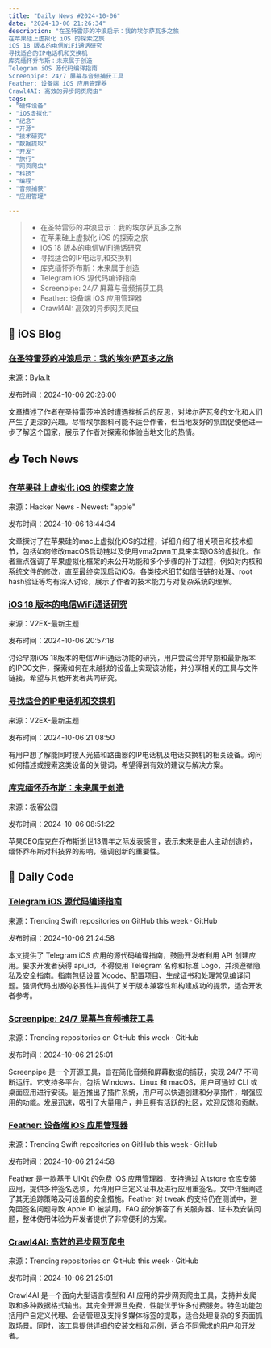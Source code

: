 ```yaml
---
title: "Daily News #2024-10-06"
date: "2024-10-06 21:26:34"
description: "在圣特雷莎的冲浪启示：我的埃尔萨瓦多之旅
在苹果硅上虚拟化 iOS 的探索之旅
iOS 18 版本的电信WiFi通话研究
寻找适合的IP电话机和交换机
库克缅怀乔布斯：未来属于创造
Telegram iOS 源代码编译指南
Screenpipe: 24/7 屏幕与音频捕获工具
Feather: 设备端 iOS 应用管理器
Crawl4AI: 高效的异步网页爬虫"
tags: 
- "硬件设备"
- "iOS虚拟化"
- "纪念"
- "开源"
- "技术研究"
- "数据提取"
- "开发"
- "旅行"
- "网页爬虫"
- "科技"
- "编程"
- "音频捕获"
- "应用管理"

---
```


> - 在圣特雷莎的冲浪启示：我的埃尔萨瓦多之旅
> - 在苹果硅上虚拟化 iOS 的探索之旅
> - iOS 18 版本的电信WiFi通话研究
> - 寻找适合的IP电话机和交换机
> - 库克缅怀乔布斯：未来属于创造
> - Telegram iOS 源代码编译指南
> - Screenpipe: 24/7 屏幕与音频捕获工具
> - Feather: 设备端 iOS 应用管理器
> - Crawl4AI: 高效的异步网页爬虫

## 🍎 iOS Blog

### [在圣特雷莎的冲浪启示：我的埃尔萨瓦多之旅](https://byla.lt/posts/el-tunco-el-salvador)

来源：Byla.lt

发布时间：2024-10-06 20:26:00

文章描述了作者在圣特雷莎冲浪时遭遇挫折后的反思，对埃尔萨瓦多的文化和人们产生了更深的兴趣。尽管埃尔图科可能不适合作者，但当地友好的氛围促使他进一步了解这个国家，展示了作者对探索和体验当地文化的热情。

## 📥 Tech News

### [在苹果硅上虚拟化 iOS 的探索之旅](https://nickb.website/blog/virtualizing-ios-on-apple-silicon)

来源：Hacker News - Newest: "apple"

发布时间：2024-10-06 18:44:34

文章探讨了在苹果硅的mac上虚拟化iOS的过程，详细介绍了相关项目和技术细节，包括如何修改macOS启动链以及使用vma2pwn工具来实现iOS的虚拟化。作者重点强调了苹果虚拟化框架的未公开功能和多个步骤的补丁过程，例如对内核和系统文件的修改，直至最终实现启动iOS。各类技术细节如信任链的处理、root hash验证等均有深入讨论，展示了作者的技术能力与对复杂系统的理解。

### [iOS 18 版本的电信WiFi通话研究](https://www.v2ex.com/t/1077931)

来源：V2EX-最新主题

发布时间：2024-10-06 20:57:18

讨论早期iOS 18版本的电信WiFi通话功能的研究，用户尝试合并早期和最新版本的IPCC文件，探索如何在未越狱的设备上实现该功能，并分享相关的工具与文件链接，希望与其他开发者共同研究。

### [寻找适合的IP电话机和交换机](https://www.v2ex.com/t/1077933)

来源：V2EX-最新主题

发布时间：2024-10-06 21:08:50

有用户想了解能同时接入光猫和路由器的IP电话机及电话交换机的相关设备。询问如何描述或搜索这类设备的关键词，希望得到有效的建议与解决方案。

### [库克缅怀乔布斯：未来属于创造](http://www.geekpark.net/news/341469)

来源：极客公园

发布时间：2024-10-06 08:51:22

苹果CEO库克在乔布斯逝世13周年之际发表感言，表示未来是由人主动创造的，缅怀乔布斯对科技界的影响，强调创新的重要性。

## 💾 Daily Code

### [Telegram iOS 源代码编译指南](https://github.com/TelegramMessenger/Telegram-iOS)

来源：Trending Swift repositories on GitHub this week · GitHub

发布时间：2024-10-06 21:24:58

本文提供了 Telegram iOS 应用的源代码编译指南，鼓励开发者利用 API 创建应用。要求开发者获得 api_id，不得使用 Telegram 名称和标准 Logo，并须遵循隐私及安全指南。指南包括设置 Xcode、配置项目、生成证书和处理常见编译问题。强调代码出版的必要性并提供了关于版本兼容性和构建成功的提示，适合开发者参考。

### [Screenpipe: 24/7 屏幕与音频捕获工具](https://github.com/mediar-ai/screenpipe)

来源：Trending repositories on GitHub this week · GitHub

发布时间：2024-10-06 21:25:01

Screenpipe 是一个开源工具，旨在简化音频和屏幕数据的捕获，实现 24/7 不间断运行。它支持多平台，包括 Windows、Linux 和 macOS，用户可通过 CLI 或桌面应用进行安装。最近推出了插件系统，用户可以快速创建和分享插件，增强应用的功能。发展迅速，吸引了大量用户，并且拥有活跃的社区，欢迎反馈和贡献。

### [Feather: 设备端 iOS 应用管理器](https://github.com/khcrysalis/Feather)

来源：Trending Swift repositories on GitHub this week · GitHub

发布时间：2024-10-06 21:24:58

Feather 是一款基于 UIKit 的免费 iOS 应用管理器，支持通过 Altstore 仓库安装应用，提供多种签名选项，允许用户自定义证书及进行应用重签名。文中详细阐述了其无追踪策略及可设置的安全措施。Feather 对 tweak 的支持仍在测试中，避免因签名问题导致 Apple ID 被禁用。FAQ 部分解答了有关服务器、证书及安装问题，整体使用体验为开发者提供了非常便利的方案。

### [Crawl4AI: 高效的异步网页爬虫](https://github.com/unclecode/crawl4ai)

来源：Trending repositories on GitHub this week · GitHub

发布时间：2024-10-06 21:25:01

Crawl4AI 是一个面向大型语言模型和 AI 应用的异步网页爬虫工具，支持并发爬取和多种数据格式输出。其完全开源且免费，性能优于许多付费服务。特色功能包括用户自定义代理、会话管理及支持多媒体标签的提取，适合处理复杂的多页面抓取场景。同时，该工具提供详细的安装文档和示例，适合不同需求的用户和开发者。
